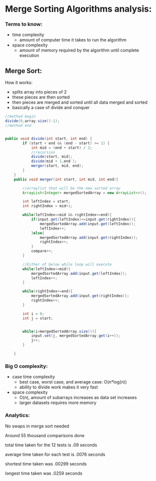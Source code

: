 # Merge Sorting Algorithms analysis:
### Terms to know:
  - time complexity 
      - amount of computer time it takes to run the algorithm
  - space complexity
      - amount of memory required by the algorithm until complete execution
## Merge Sort:
How it works:
  - splits array into pieces of 2
  - these pieces are then sorted
  - then pieces are merged and sorted until all data merged and sorted
  - basically a case of divide and conquer
``` java
//method begin
divide(0,array.size()-1);
//method end


public void divide(int start, int end) {
        if (start < end && (end - start) >= 1) {
            int mid = (end + start) / 2;
            //recursion
            divide(start, mid);
            divide(mid + 1,end );
            merger(start, mid, end);
        }
    }
    public void merger(int start, int mid, int end){

        //arraylist that will be the new sorted array
        ArrayList<Integer> mergedSortedArray = new ArrayList<>();

        int leftIndex = start;
        int rightIndex = mid+1;

        while(leftIndex<=mid && rightIndex<=end){
            if(input.get(leftIndex)<=input.get(rightIndex)){
                mergedSortedArray.add(input.get(leftIndex));
                leftIndex++;
            }else{
                mergedSortedArray.add(input.get(rightIndex));
                rightIndex++;
            }
            compare++;
        }

        //Either of below while loop will execute
        while(leftIndex<=mid){
            mergedSortedArray.add(input.get(leftIndex));
            leftIndex++;
        }

        while(rightIndex<=end){
            mergedSortedArray.add(input.get(rightIndex));
            rightIndex++;
        }

        int i = 0;
        int j = start;


        while(i<mergedSortedArray.size()){
            input.set(j, mergedSortedArray.get(i++));
            j++;
        }

    }
```
### Big O complexity:
  - case time complexity 
      - best case, worst case, and average case: O(n*log(n))
      - ability to divide work makes it very fast
  - space complexity
      - O(n), amount of subarrays increases as data set increases
      - larger datasets requires more memory
### Analytics:
No swaps in merge sort needed

Around 55 thousand comparisons done

total time taken for the 12 tests is .09 seconds

average time taken for each test is .0076 seconds

shortest time taken was .00299 seconds

longest time taken was .0259 seconds
